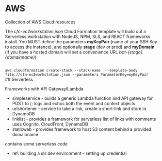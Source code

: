 # AWS
Collection of AWS Cloud resources

The *cfn-ec2workstation.json* Cloud Formation template will build out a Serverless workstation with NodeJS, NPM, SLS, and REACT frameworks install. You MUST define the parameters **myKeyPair** (name of your SSH Key to access the instance), and optionally **stage** (dev or prod) and **myDomain** (if you have a hosted domain will set a convenience URL *bot-{stage}.{domainname}*) 

<code>
aws cloudformation create-stack --stack-name <stackName> --template-body file://cfn-ec2workstation.json --parameters ParameterKey=myKeyPair
</code>
## Serverless

Frameworks with API Gateway/Lambda
* simpleservice - builds a generic Lambda function and API gateway for POST to /; logs and echos both the event and context objects
* urlshortener - service to take a link, create a short-link and store in DynamoDB
* linklist - provides a framework for serverless list of links with comments uses Cognito, CloudFront, DynamoDB
* staticweb - provides framework to host S3 content behind a provided domainname

contains some serverless code
* ref:  building a sls dev environment - setting up credential


